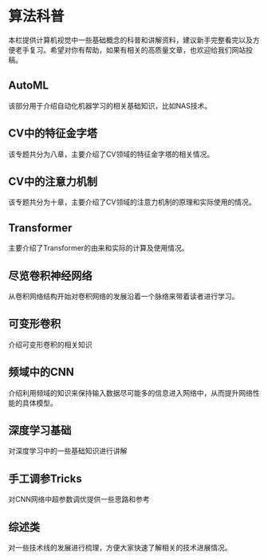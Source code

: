 # 算法科普
  本栏提供计算机视觉中一些基础概念的科普和讲解资料，建议新手完整看完以及方便老手复习。希望对你有帮助，如果有相关的高质量文章，也欢迎给我们网站投稿。

## AutoML
  该部分用于介绍自动化机器学习的相关基础知识，比如NAS技术。

## CV中的特征金字塔
  该专题共分为八章，主要介绍了CV领域的特征金字塔的相关情况。

## CV中的注意力机制  
  该专题共分为十章，主要介绍了CV领域的注意力机制的原理和实际使用的情况。  

## Transformer  
  主要介绍了Transformer的由来和实际的计算及使用情况。

## 尽览卷积神经网络  
  从卷积网络结构开始对卷积网络的发展沿着一个脉络来带着读者进行学习。  

## 可变形卷积  
  介绍可变形卷积的相关知识   

## 频域中的CNN
   介绍利用频域的知识来保持输入数据尽可能多的信息进入网络中，从而提升网络性能的具体模型。     
## 深度学习基础  
   对深度学习中的一些基础知识进行讲解
## 手工调参Tricks  
   对CNN网络中超参数调优提供一些思路和参考
## 综述类  
   对一些技术线的发展进行梳理，方便大家快速了解相关的技术进展情况。